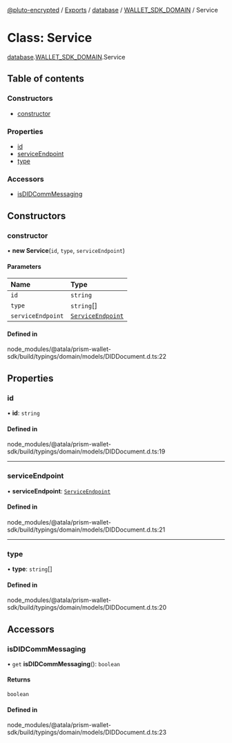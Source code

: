 [@pluto-encrypted](../README.md) / [Exports](../modules.md) / [database](../modules/database-1.md) / [WALLET\_SDK\_DOMAIN](../modules/database-1.WALLET_SDK_DOMAIN.md) / Service

# Class: Service

[database](../modules/database-1.md).[WALLET\_SDK\_DOMAIN](../modules/database-1.WALLET_SDK_DOMAIN.md).Service

## Table of contents

### Constructors

- [constructor](database-1.WALLET_SDK_DOMAIN.Service.md#constructor)

### Properties

- [id](database-1.WALLET_SDK_DOMAIN.Service.md#id)
- [serviceEndpoint](database-1.WALLET_SDK_DOMAIN.Service.md#serviceendpoint)
- [type](database-1.WALLET_SDK_DOMAIN.Service.md#type)

### Accessors

- [isDIDCommMessaging](database-1.WALLET_SDK_DOMAIN.Service.md#isdidcommmessaging)

## Constructors

### constructor

• **new Service**(`id`, `type`, `serviceEndpoint`)

#### Parameters

| Name | Type |
| :------ | :------ |
| `id` | `string` |
| `type` | `string`[] |
| `serviceEndpoint` | [`ServiceEndpoint`](database-1.WALLET_SDK_DOMAIN.ServiceEndpoint.md) |

#### Defined in

node_modules/@atala/prism-wallet-sdk/build/typings/domain/models/DIDDocument.d.ts:22

## Properties

### id

• **id**: `string`

#### Defined in

node_modules/@atala/prism-wallet-sdk/build/typings/domain/models/DIDDocument.d.ts:19

___

### serviceEndpoint

• **serviceEndpoint**: [`ServiceEndpoint`](database-1.WALLET_SDK_DOMAIN.ServiceEndpoint.md)

#### Defined in

node_modules/@atala/prism-wallet-sdk/build/typings/domain/models/DIDDocument.d.ts:21

___

### type

• **type**: `string`[]

#### Defined in

node_modules/@atala/prism-wallet-sdk/build/typings/domain/models/DIDDocument.d.ts:20

## Accessors

### isDIDCommMessaging

• `get` **isDIDCommMessaging**(): `boolean`

#### Returns

`boolean`

#### Defined in

node_modules/@atala/prism-wallet-sdk/build/typings/domain/models/DIDDocument.d.ts:23
